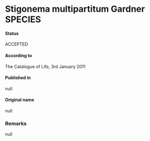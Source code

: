 Stigonema multipartitum Gardner SPECIES
=======

#### Status
ACCEPTED

#### According to
The Catalogue of Life, 3rd January 2011

#### Published in
null

#### Original name
null

### Remarks
null